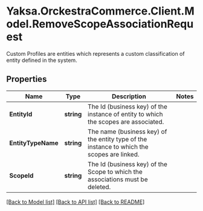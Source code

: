 # Yaksa.OrckestraCommerce.Client.Model.RemoveScopeAssociationRequest
Custom Profiles are entities which represents a custom classification of entity defined in the system.

## Properties

Name | Type | Description | Notes
------------ | ------------- | ------------- | -------------
**EntityId** | **string** | The Id (business key) of the instance of entity to which the scopes are associated. | 
**EntityTypeName** | **string** | The name (business key) of the entity type of the instance to which the scopes are linked. | 
**ScopeId** | **string** | The Id (business key) of the Scope to which the associations must be deleted. | 

[[Back to Model list]](../README.md#documentation-for-models) [[Back to API list]](../README.md#documentation-for-api-endpoints) [[Back to README]](../README.md)


